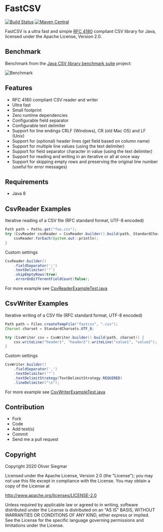 # FastCSV

[![Build Status](https://travis-ci.org/osiegmar/FastCSV.svg?branch=master)](https://travis-ci.org/osiegmar/FastCSV)
[![Maven Central](https://maven-badges.herokuapp.com/maven-central/de.siegmar/fastcsv/badge.svg)](https://maven-badges.herokuapp.com/maven-central/de.siegmar/fastcsv)

FastCSV is a ultra fast and simple [RFC 4180](https://tools.ietf.org/html/rfc4180) compliant CSV
library for Java, licensed under the Apache License, Version 2.0.

## Benchmark

Benchmark from the
[Java CSV library benchmark suite](https://github.com/osiegmar/JavaCsvBenchmarkSuite) project:

![Benchmark](benchmark.png "Benchmark")

## Features

- RFC 4180 compliant CSV reader and writer
- Ultra fast
- Small footprint
- Zero runtime dependencies
- Configurable field separator
- Configurable text delimiter
- Support for line endings CRLF (Windows), CR (old Mac OS) and LF (Unix)
- Support for (optional) header lines (get field based on column name)
- Support for multiple line values (using the text delimiter)
- Support for field separator character in value (using the text delimiter)
- Support for reading and writing in an iterative or all at once way
- Support for skipping empty rows and preserving the original line number (useful for error messages)

## Requirements

- Java 8

## CsvReader Examples

Iterative reading of a CSV file (RFC standard format, UTF-8 encoded)

```java
Path path = Paths.get("foo.csv");
try (CsvReader csvReader = CsvReader.builder().build(path, StandardCharsets.UTF_8)) {
    csvReader.forEach(System.out::println);
}
```

Custom settings

```java
CsvReader.builder()
    .fieldSeparator(';')
    .textDelimiter('"')
    .skipEmptyRows(true)
    .errorOnDifferentFieldCount(false);
```

For more example see
[CsvReaderExampleTest.java](src/test/java/de/siegmar/fastcsv/reader/CsvReaderExampleTest.java)

## CsvWriter Examples

Iterative writing of a CSV file (RFC standard format, UTF-8 encoded)

```java
Path path = Files.createTempFile("fastcsv", ".csv");
Charset charset = StandardCharsets.UTF_8;

try (CsvWriter csv = CsvWriter.builder().build(path, charset)) {
    csv.writeLine("header1", "header2").writeLine("value1", "value2");
}
```

Custom settings

```java
CsvWriter.builder()
    .fieldSeparator(',')
    .textDelimiter('"')
    .textDelimitStrategy(TextDelimitStrategy.REQUIRED)
    .lineDelimiter("\n");
```

For more example see
[CsvWriterExampleTest.java](src/test/java/de/siegmar/fastcsv/writer/CsvWriterExampleTest.java)


## Contribution

- Fork
- Code
- Add test(s)
- Commit
- Send me a pull request

## Copyright

Copyright 2020 Oliver Siegmar

Licensed under the Apache License, Version 2.0 (the "License");
you may not use this file except in compliance with the License.
You may obtain a copy of the License at

   http://www.apache.org/licenses/LICENSE-2.0

Unless required by applicable law or agreed to in writing, software
distributed under the License is distributed on an "AS IS" BASIS,
WITHOUT WARRANTIES OR CONDITIONS OF ANY KIND, either express or implied.
See the License for the specific language governing permissions and
limitations under the License.
